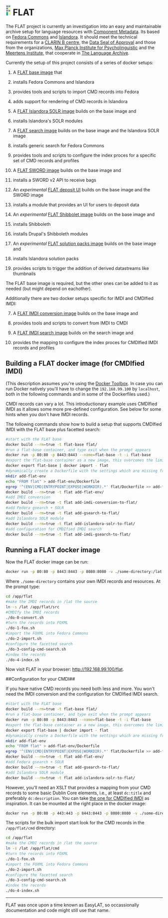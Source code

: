 ![FLAT logo](docker/flat/drupal/flat-logo.png) FLAT
===================================================
The FLAT project is currently an investigation into an easy and
maintainable archive setup for language resources with
[Component Metadata](http://www.clarin.eu/cmdi/). Its based on [Fedora Commons](http://fedora-commons.org/)
and [Islandora](http://islandora.ca/). It should meet the technical requirements
for a [CLARIN B centre](http://hdl.handle.net/1839/00-DOCS.CLARIN.EU-77), the [Data Seal of Approval](http://datasealofapproval.org/) and those from the
organizations, [Max Planck Institute for Psycholinguistic](http://www.mpi.nl/) and
the [Meertens Institute](http://www.meertens.knaw.nl/), that cooperate in [The Language Archive](http://tla.mpi.nl/). 

Currently the setup of this project consists of a series of docker setups:

 1. A [FLAT base image](docker/flat/) that
   1. installs Fedora Commons and Islandora
   2. provides tools and scripts to import CMD records into Fedora
   3. adds support for rendering of CMD records in Islandora
   
 2. A [FLAT Islandora SOLR image](docker/add-islandora-solr-to-flat) builds on the base image and
   1. installs Islandora's SOLR modules

 3. A [FLAT search image](docker/add-gsearch-to-flat) builds on the base image and the Islandora SOLR image
   1. installs generic search for Fedora Commons
   2. provides tools and scripts to configure the index proces for a specific set of CMD records and profiles
   
 4. A [FLAT SWORD image](docker/add-sword-to-flat) builds on the base image and
   1. installs a SWORD v2 API to receive bags
   
 5. An *experimental* [FLAT deposit UI](docker/add-flat-ui) builds on the base image and the SWORD image
   1. installs a module that provides an UI for users to deposit data
   
 6. An *experimental* [FLAT Shibbolet image](docker/add-shibboleth-to-flat) builds on the base image and
   1. installs Shibboleth
   2. installs Drupal's Shibboleth modules
   
 7. An *experimental* [FLAT solution packs image](docker/add-solution-packs-to-flat) builds on the base image and
   1. installs Islandora solution packs
   2. provides scripts to trigger the addition of derived datastreams like thumbnails

The FLAT base image is required, but the other ones can be added to it as needed (but might depend on eachother).

Additionally there are two docker setups specific for IMDI and CMDIfied IMDI:

 7. A [FLAT IMDI conversion image](docker/add-imdi-conversion-to-flat) builds on the base image and
   1. provides tools and scripts to convert from IMDI to CMDI
   
 8. A [FLAT IMDI search image](docker/add-imdi-gsearch-to-flat) builds on the search image and
   1. provides the mapping to configure the index proces for CMDIfied IMDI records and profiles

## Building a FLAT docker image (for CMDIfied IMDI) ##

(This description assumes you're using the [Docker Toolbox](https://www.docker.com/products/docker-toolbox).
In case you can run Docker natively you'll have to change the ```192.168.99.100``` by ```localhost```, both in the following commands and in some of the Dockerfiles used.)

CMDI records can vary a lot. This introductionary example uses CMDIfied IMDI as it allows some more pre-defined configuration. See below for some hints when you don't have IMDI records.

The following commands show how to build a setup that supports CMDIfied IMDI with the FLAT base plus facetted search:

```sh
#start with the FLAT base
docker build --rm=true -t flat-base flat/
#run a flat-base container, and type exit when the prompt appears
docker run -p 80:80 -p 8443:8443 --name=flat-base -t -i flat-base
#export the flat-base container as a new image, this overcomes the limit of 127 layers
docker export flat-base | docker import - flat
#dynamically create a Dockerfile with the settings which are missing from the new image
mkdir add-flat-env
echo "FROM flat" > add-flat-env/Dockerfile
egrep '^(ENV|CMD|ENTRYPOINT|EXPOSE|WORKDIR).*' flat/Dockerfile >> add-flat-env/Dockerfile
docker build --rm=true -t flat add-flat-env/
#add IMDI conversion
docker build --rm=true -t flat add-imdi-conversion-to-flat/
#add Fedora gsearch + SOLR
docker build --rm=true -t flat add-gsearch-to-flat/
#add Islandora SOLR module
docker build --rm=true -t flat add-islandora-solr-to-flat/
#add configuration for CMDIfied IMDI search
docker build --rm=true -t flat add-imdi-gsearch-to-flat/
```

## Running a FLAT docker image ##

Now the FLAT docker image can be run:

```sh
docker run -p 80:80 -p 8443:8443 -p 8080:8080 -v ./some-directory:/lat -t -i flat
```

Where ```./some-directory``` contains your own IMDI records and resources. At the prompt type:

```sh
cd /app/flat
#make the IMDI records in /lat the source
ln -s /lat /app/flat/src
#CMDIfy the IMDI records
./do-0-convert.sh
#turn the records into FOXML
./do-1-fox.sh
#import the FOXML into Fedora Commons
./do-2-import.sh
#configure the facetted search
./do-3-config-cmd-search.sh
#index the records
./do-4-index.sh
```

Now visit FLAT in your browser: http://192.168.99.100/flat. 

##Configuration for your CMDI##

If you have native CMD records you need both less and more. You won't need the IMDI conversion and the configuration for CMDIfied IMDI search.

```sh
#start with the FLAT base
docker build --rm=true -t flat-base flat/
#run a flat-base container, and type exit when the prompt appears
docker run -p 80:80 -p 8443:8443 --name=flat-base -t -i flat-base
#export the flat-base container as a new image, this overcomes the limit of 127 layers
docker export flat-base | docker import - flat
#dynamically create a Dockerfile with the settings which are missing from the new image
mkdir add-flat-env
echo "FROM flat" > add-flat-env/Dockerfile
egrep '^(ENV|CMD|ENTRYPOINT|EXPOSE|WORKDIR).*' flat/Dockerfile >> add-flat-env/Dockerfile
docker build --rm=true -t flat add-flat-env/
#add Fedora gsearch + SOLR
docker build --rm=true -t flat add-gsearch-to-flat/
#add Islandora SOLR module
docker build --rm=true -t flat add-islandora-solr-to-flat/
```

However, you'll need an XSLT that provides a mapping from your CMD records to some basic Dublin Core elements, i.e., at least ```dc:title``` and preferably ```dc:description```.
You can take [the one for CMDIfied IMDI](./add-imdi-conversion-to-flat/flat/scripts/cmd2dc.xsl) as inspiration.
It can be mounted at the right place in the docker image:

```sh
docker run -p 80:80 -p 443:443 -p 8443:8443 -p 8080:8080 -v ./some-directory:/lat -v ./another-directory/cmd2dc.xsl:/app/flat/cmd2dc.xsl -t -i flat
```

The scripts for the bulk import start look for the CMD records in the ```/app/flat/cmd``` directory:

```sh
cd /app/flat
#make the CMDI records in /lat the source
ln -s /lat /app/flat/cmd
#turn the records into FOXML
./do-1-fox.sh
#import the FOXML into Fedora Commons
./do-2-import.sh
#configure the facetted search
./do-3-config-cmd-search.sh
#index the records
./do-4-index.sh
```

___
FLAT was once upon a time known as EasyLAT, so occassionally documentation and code might still use that name.
